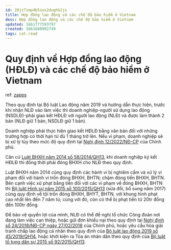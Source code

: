 ```yaml
---
id: 20jz7imp4b5zox2dughk2js
title: Hợp đồng lao động và các chế độ bảo hiểm ở Vietnam
desc: Hợp đồng lao động và các chế độ bảo hiểm ở Vietnam
updated: 1661777593797
created: 1661688902749
tags: cat.read
---
```

# Quy định về Hợp đồng lao động (HĐLĐ) và các chế độ bảo hiểm ở Vietnam

ref: [zapps](https://rd.zapps.vn/detail/1191640289962321181?id=0c1d3a1d8c5865063c49)

Theo quy định tại Bộ luật Lao động năm 2019 và hướng dẫn thực hiện, trước khi nhận NLĐ vào làm việc thì doanh nghiệp-người sử dụng lao động (NSDLĐ)-phải giao kết HĐLĐ với người lao động (NLĐ) và được làm thành 2 bản (NLĐ giữ 1 bản, NSDLĐ giữ 1 bản).

Doanh nghiệp phải thực hiện giao kết HĐLĐ bằng văn bản đối với những trường hợp có thời hạn từ đủ 1 tháng trở lên. Nếu vi phạm, doanh nghiệp sẽ bị xử lý tùy theo mức độ quy định tại [Nghị định 12/2022/NĐ-CP](https://thuvienphapluat.vn/van-ban/Lao-dong-Tien-luong/Nghi-dinh-12-2022-ND-CP-xu-phat-vi-pham-hanh-chinh-lao-dong-bao-hiem-nguoi-lam-viec-nuoc-ngoai-479312.aspx) của Chính phủ.

Căn cứ [Luật BHXH năm 2014 số 58/2014/QH13](https://thuvienphapluat.vn/van-ban/Bao-hiem/Luat-Bao-hiem-xa-hoi-2014-259700.aspx), khi doanh nghiệp ký kết HĐLĐ thì đồng thời phải đóng BHXH cho NLĐ theo quy định.

Luật BHXH năm 2014 cũng quy định các hành vi bị nghiêm cấm và xử lý vi phạm đối với hành vi trốn đóng BHXH, BHTN; chậm đóng tiền BHXH, BHTN. Bên cạnh việc xử phạt bằng tiền đối với các vi phạm về đóng BHXH, BHTN thì [Bộ luật Hình sự năm 2015 số 100/2015/QH13](https://thuvienphapluat.vn/van-ban/Trach-nhiem-hinh-su/Bo-luat-hinh-su-2015-296661.aspx) (sửa đổi, bổ sung năm 2017) cũng quy định về tội trốn đóng BHXH, BHYT, BHTN, với khung hình phạt cao nhất lên đến 7 năm tù; cùng với đó, còn có thể bị phạt tiền từ 20tr đồng đến 100tr đồng.

Để bảo vệ quyền lợi của mình, NLĐ có thể đề nghị tổ chức Công đoàn nơi đang làm việc can thiệp, hoặc gửi đơn khiếu nại theo quy định tại [Nghị định số 24/2018/NĐ-CP ngày 27/02/2018](https://thuvienphapluat.vn/van-ban/Lao-dong-Tien-luong/Nghi-dinh-24-2018-ND-CP-giai-quyet-khieu-nai-to-cao-trong-linh-vuc-lao-dong-359065.aspx) của Chính phủ, hoặc yêu cầu hòa giải tranh chấp lao động cá nhân theo quy định của [Bộ luật lao động 2019 số 45/2019/QH14](https://thuvienphapluat.vn/van-ban/Lao-dong-Tien-luong/Bo-Luat-lao-dong-2019-333670.aspx), hoặc khởi kiện ra Tòa án nhân dân theo quy định của [Bộ luật tố tụng dân sự 2015 số 92/2015/QH13](https://thuvienphapluat.vn/van-ban/Thu-tuc-To-tung/Bo-luat-to-tung-dan-su-2015-296861.aspx).